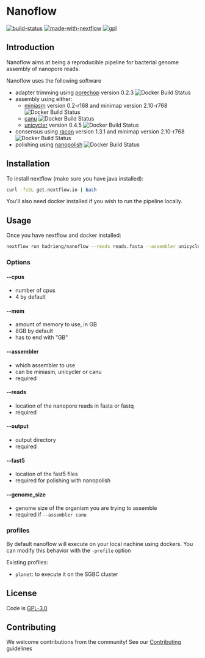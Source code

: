 # Nanoflow

[![build-status](https://img.shields.io/travis/HadrienG/nanoflow/master.svg?style=flat-square)](https://travis-ci.org/HadrienG/nanoflow)
[![made-with-nextflow](https://img.shields.io/badge/made%20with-nextflow-green.svg?longCache=true&style=flat-square)](https://www.nextflow.io/)
[![gpl](https://img.shields.io/badge/license-GPL--3.0-lightgrey.svg?style=flat-square)](LICENSE)

## Introduction

Nanoflow aims at being a reproducible pipeline for bacterial genome assembly
of nanopore reads.

Nanoflow uses the following software

- adapter trimming using [porechop](https://github.com/rrwick/Porechop) version 0.2.3 ![Docker Build Status](https://img.shields.io/docker/build/hadrieng/porechop.svg?style=flat-square)
- assembly using either:
    - [miniasm](https://github.com/lh3/miniasm) version 0.2-r168 and minimap version 2.10-r768 ![Docker Build Status](https://img.shields.io/docker/build/hadrieng/miniasm.svg?style=flat-square)
    - [canu](https://github.com/marbl/canu) ![Docker Build Status](https://img.shields.io/docker/build/hadrieng/canu.svg?style=flat-square)
    - [unicycler](https://github.com/rrwick/Unicycler) version 0.4.5 ![Docker Build Status](https://img.shields.io/docker/build/hadrieng/unicycler.svg?style=flat-square)
- consensus using [racon](https://github.com/isovic/racon) version 1.3.1 and minimap version 2.10-r768 ![Docker Build Status](https://img.shields.io/docker/build/hadrieng/racon.svg?style=flat-square)
- polishing using [nanopolish](https://github.com/jts/nanopolish) ![Docker Build Status](https://img.shields.io/docker/build/hadrieng/nanopolish.svg?style=flat-square)

## Installation

To install nextflow (make sure you have java installed):

```bash
curl -fsSL get.nextflow.io | bash
```

You'll also need docker installed if you wish to run the pipeline locally.

## Usage

Once you have nextflow and docker installed:

```bash
nextflow run hadrieng/nanoflow --reads reads.fasta --assembler unicycler --output results
```

### Options

#### --cpus
* number of cpus
* 4 by default

#### --mem
* amount of memory to use, in GB
* 8GB by default
* has to end with "GB"

#### --assembler
* which assembler to use
* can be miniasm, unicycler or canu
* required

#### --reads
* location of the nanopore reads in fasta or fastq
* required

#### --output
* output directory
* required

#### --fast5
* location of the fast5 files
* required for polishing with nanopolish

#### --genome_size
* genome size of the organism you are trying to assemble
* required if `--assembler canu`

### profiles

By default nanoflow will execute on your local nachine using dockers.
You can modify this behavior with the `-profile` option

Existing profiles:

* `planet`: to execute it on the SGBC cluster

## License

Code is [GPL-3.0](LICENSE)

## Contributing

We welcome contributions from the community! See our
[Contributing](CONTRIBUTING.md) guidelines
